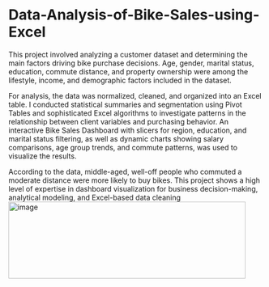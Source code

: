 # Data-Analysis-of-Bike-Sales-using-Excel
This project involved analyzing a customer dataset and determining the main factors driving bike purchase decisions. Age, gender, marital status, education, commute distance, and property ownership were among the lifestyle, income, and demographic factors included in the dataset. 

For analysis, the data was normalized, cleaned, and organized into an Excel table. I conducted statistical summaries and segmentation using Pivot Tables and sophisticated Excel algorithms to investigate patterns in the relationship between client variables and purchasing behavior.
An interactive Bike Sales Dashboard with slicers for region, education, and marital status filtering, as well as dynamic charts showing salary comparisons, age group trends, and commute patterns, was used to visualize the results. 

According to the data, middle-aged, well-off people who commuted a moderate distance were more likely to buy bikes. This project shows a high level of expertise in dashboard visualization for business decision-making, analytical modeling, and Excel-based data cleaning
<img width="468" height="152" alt="image" src="https://github.com/user-attachments/assets/ccfe8e8d-a379-47dd-9954-c4cf75465adb" />

